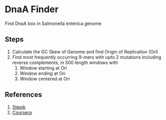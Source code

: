 # DnaA Finder
Find DnaA box in Salmonella enterica genome

## Steps
1. Calculate the GC Skew of Genome and find Origin of Replication (Ori)
2. Find most frequently occurring 9-mers with upto 2 mutations including reverse complements, in 500 length windows with
    1. Window starting at Ori
    2. Window ending at Ori
    3. Window centered at Ori

## References
1. [Stepik](https://stepik.org)
2. [Coursera](https://www.coursera.org/learn/dna-analysis)
